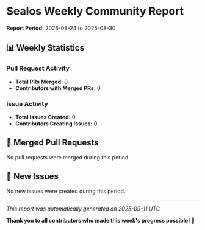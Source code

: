 # Sealos Weekly Community Report

**Report Period:** 2025-08-24 to 2025-08-30

## 📊 Weekly Statistics

### Pull Request Activity

- **Total PRs Merged:** 0
- **Contributors with Merged PRs:** 0

### Issue Activity

- **Total Issues Created:** 0
- **Contributors Creating Issues:** 0

## 🚀 Merged Pull Requests

No pull requests were merged during this period.

## 🐛 New Issues

No new issues were created during this period.

---

*This report was automatically generated on 2025-09-11 UTC*

**Thank you to all contributors who made this week's progress possible! 🎉**

